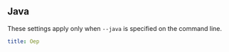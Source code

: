 ## Java

These settings apply only when `--java` is specified on the command line.

```yaml $(go)
title: Oep
```